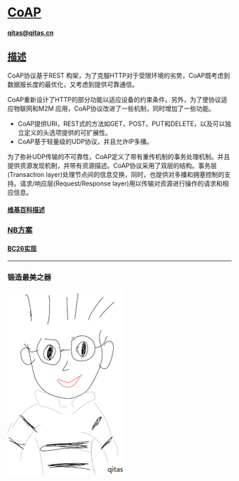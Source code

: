 ﻿# [CoAP](https://github.com/qitas/CoAP) 

#### qitas@qitas.cn

## [描述](https://github.com/qitas/CoAP/wiki) 

CoAP协议基于REST 构架，为了克服HTTP对于受限环境的劣势，CoAP既考虑到数据报长度的最优化，又考虑到提供可靠通信。

CoAP重新设计了HTTP的部分功能以适应设备的约束条件。另外，为了使协议适应物联网和M2M 应用，CoAP协议改进了一些机制，同时增加了一些功能。

- CoAP提供URI，REST式的方法如GET，POST，PUT和DELETE，以及可以独立定义的头选项提供的可扩展性。
- CoAP基于轻量级的UDP协议，并且允许IP多播。

为了弥补UDP传输的不可靠性，CoAP定义了带有重传机制的事务处理机制。并且提供资源发现机制，并带有资源描述。CoAP协议采用了双层的结构。事务层(Transaction layer)处理节点间的信息交换，同时，也提供对多播和拥塞控制的支持。请求/响应层(Request/Response layer)用以传输对资源进行操作的请求和相应信息。

#### [维基百科描述](http://en.wikipedia.org/wiki/Constrained_Application_Protocol) 


### [NB方案](NB/)

#### [BC26实现](NB/)


---

### 锻造最美之器

[![sites](qitas/qitas.png)](http://www.qitas.cn)
